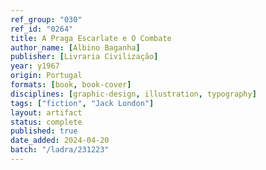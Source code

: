 ```yaml
---
ref_group: "030"
ref_id: "0264"
title: A Praga Escarlate e O Combate
author_name: [Albino Baganha]
publisher: [Livraria Civilização]
year: y1967
origin: Portugal
formats: [book, book-cover]
disciplines: [graphic-design, illustration, typography]
tags: ["fiction", "Jack London"]
layout: artifact
status: complete
published: true
date_added: 2024-04-20
batch: "/ladra/231223"
---
```

